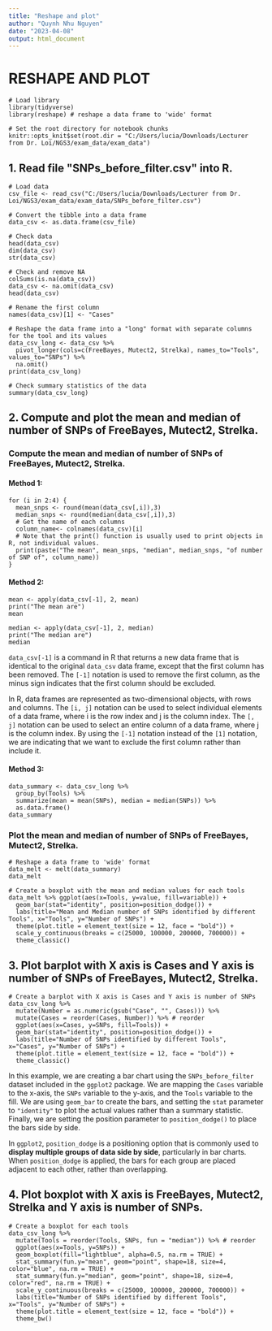 ```yaml
---
title: "Reshape and plot"
author: "Quynh Nhu Nguyen"
date: "2023-04-08"
output: html_document
---
```


# **RESHAPE AND PLOT**

```{r}
# Load library 
library(tidyverse)
library(reshape) # reshape a data frame to 'wide' format
```

```{r setup, include=FALSE}
# Set the root directory for notebook chunks
knitr::opts_knit$set(root.dir = "C:/Users/lucia/Downloads/Lecturer from Dr. Loi/NGS3/exam_data/exam_data")
```

## 1. Read file "SNPs_before_filter.csv" into R.

```{r}
# Load data 
csv_file <- read_csv("C:/Users/lucia/Downloads/Lecturer from Dr. Loi/NGS3/exam_data/exam_data/SNPs_before_filter.csv") 

# Convert the tibble into a data frame
data_csv <- as.data.frame(csv_file)

# Check data
head(data_csv)
dim(data_csv)
str(data_csv)
```

```{r}
# Check and remove NA 
colSums(is.na(data_csv))
data_csv <- na.omit(data_csv)
head(data_csv)
```

```{r}
# Rename the first column
names(data_csv)[1] <- "Cases"
```

```{r}
# Reshape the data frame into a "long" format with separate columns for the tool and its values
data_csv_long <- data_csv %>%
  pivot_longer(cols=c(FreeBayes, Mutect2, Strelka), names_to="Tools", values_to="SNPs") %>%
  na.omit()
print(data_csv_long)

# Check summary statistics of the data
summary(data_csv_long)
```

## 2. Compute and plot the mean and median of number of SNPs of FreeBayes, Mutect2, Strelka.

### Compute the mean and median of number of SNPs of FreeBayes, Mutect2, Strelka.

#### Method 1:

```{r}
for (i in 2:4) {
  mean_snps <- round(mean(data_csv[,i]),3)
  median_snps <- round(median(data_csv[,i]),3)
  # Get the name of each columns
  column_name<- colnames(data_csv)[i]
  # Note that the print() function is usually used to print objects in R, not individual values.
  print(paste("The mean", mean_snps, "median", median_snps, "of number of SNP of", column_name))
}
```

#### Method 2:

```{r}
mean <- apply(data_csv[-1], 2, mean)
print("The mean are")
mean

median <- apply(data_csv[-1], 2, median)
print("The median are")
median
```

`data_csv[-1]` is a command in R that returns a new data frame that is identical to the original `data_csv` data frame, except that the first column has been removed. The `[-1]` notation is used to remove the first column, as the minus sign indicates that the first column should be excluded.

In R, data frames are represented as two-dimensional objects, with rows and columns. The `[i, j]` notation can be used to select individual elements of a data frame, where i is the row index and j is the column index. The `[, j]` notation can be used to select an entire column of a data frame, where j is the column index. By using the `[-1]` notation instead of the `[1]` notation, we are indicating that we want to exclude the first column rather than include it.

#### Method 3:

```{r}
data_summary <- data_csv_long %>%
  group_by(Tools) %>%
  summarize(mean = mean(SNPs), median = median(SNPs)) %>%
  as.data.frame()
data_summary
```

### Plot the mean and median of number of SNPs of FreeBayes, Mutect2, Strelka.

```{r}
# Reshape a data frame to 'wide' format
data_melt <- melt(data_summary)
data_melt
```

```{r}
# Create a boxplot with the mean and median values for each tools
data_melt %>% ggplot(aes(x=Tools, y=value, fill=variable)) +
  geom_bar(stat="identity", position=position_dodge()) +
  labs(title="Mean and Median number of SNPs identified by different Tools", x="Tools", y="Number of SNPs") +
  theme(plot.title = element_text(size = 12, face = "bold")) +
  scale_y_continuous(breaks = c(25000, 100000, 200000, 700000)) +
  theme_classic()
```

## 3. Plot barplot with X axis is Cases and Y axis is number of SNPs of FreeBayes, Mutect2, Strelka.

```{r}
# Create a barplot with X axis is Cases and Y axis is number of SNPs
data_csv_long %>% 
  mutate(Number = as.numeric(gsub("Case", "", Cases))) %>%
  mutate(Cases = reorder(Cases, Number)) %>% # reorder
  ggplot(aes(x=Cases, y=SNPs, fill=Tools)) +
  geom_bar(stat="identity", position=position_dodge()) +
  labs(title="Number of SNPs identified by different Tools", x="Cases", y="Number of SNPs") +
  theme(plot.title = element_text(size = 12, face = "bold")) +
  theme_classic()
```
In this example, we are creating a bar chart using the `SNPs_before_filter` dataset included in the `ggplot2` package. We are mapping the `Cases` variable to the x-axis, the `SNPs` variable to the y-axis, and the `Tools` variable to the fill. We are using `geom_bar` to create the bars, and setting the `stat` parameter to `"identity"` to plot the actual values rather than a summary statistic. Finally, we are setting the position parameter to `position_dodge()` to place the bars side by side.

In `ggplot2`, `position_dodge` is a positioning option that is commonly used to **display multiple groups of data side by side**, particularly in bar charts. When `position_dodge` is applied, the bars for each group are placed adjacent to each other, rather than overlapping.

## 4. Plot boxplot with X axis is FreeBayes, Mutect2, Strelka and Y axis is number of SNPs.

```{r}
# Create a boxplot for each tools
data_csv_long %>%
  mutate(Tools = reorder(Tools, SNPs, fun = "median")) %>% # reorder
  ggplot(aes(x=Tools, y=SNPs)) +
  geom_boxplot(fill="lightblue", alpha=0.5, na.rm = TRUE) +
  stat_summary(fun.y="mean", geom="point", shape=18, size=4, color="blue", na.rm = TRUE) +
  stat_summary(fun.y="median", geom="point", shape=18, size=4, color="red", na.rm = TRUE) +
  scale_y_continuous(breaks = c(25000, 100000, 200000, 700000)) +
  labs(title="Number of SNPs identified by different Tools", x="Tools", y="Number of SNPs") +
  theme(plot.title = element_text(size = 12, face = "bold")) +
  theme_bw()
```
